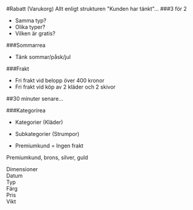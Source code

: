 #Rabatt (Varukorg)
Allt enligt strukturen "Kunden har tänkt"...
###3 för 2

- Samma typ?<br>
- Olika typer?<br>
- Vilken är gratis?<br>

###Sommarrea

- Tänk sommar/påsk/jul<br>

###Frakt

- Fri frakt vid belopp över 400 kronor
- Fri frakt vid köp av 2 kläder och 2 skivor

##30 minuter senare...

###Kategorirea<br>

- Kategorier (Kläder)<br>
- Subkategorier (Strumpor)<br>

- Premiumkund = Ingen frakt


Premiumkund, brons, silver, guld<br>

Dimensioner<br>
	Datum<br>
	Typ<br>
	Färg<br>
	Pris<br>
	Vikt<br>